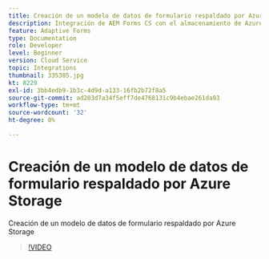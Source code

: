```yaml
---
title: Creación de un modelo de datos de formulario respaldado por Azure Storage
description: Integración de AEM Forms CS con el almacenamiento de Azure mediante el modelo de datos de formulario
feature: Adaptive Forms
type: Documentation
role: Developer
level: Beginner
version: Cloud Service
topic: Integrations
thumbnail: 335385.jpg
kt: 8229
exl-id: 3bb4edb9-1b3c-4d9d-a133-16fb2b72f8a5
source-git-commit: ad203d7a34f5eff7de4768131c9b4ebae261da93
workflow-type: tm+mt
source-wordcount: '32'
ht-degree: 0%

---
```


# Creación de un modelo de datos de formulario respaldado por Azure Storage

Creación de un modelo de datos de formulario respaldado por Azure Storage

>[!VIDEO](https://video.tv.adobe.com/v/335385/?quality=12&learn=on)
